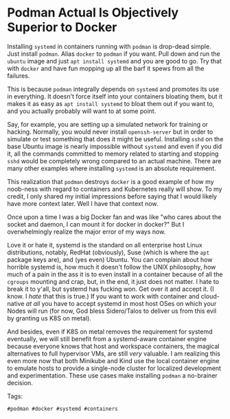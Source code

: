 # Podman Actual Is Objectively Superior to Docker

Installing `systemd` in containers running with `podman` is drop-dead
simple. Just install `podman`. Alias `docker` to `podman` if you want.
Pull down and run the `ubuntu` image and just `apt install systemd` and
you are good to go. Try that with `docker` and have fun mopping up all
the barf it spews from all the failures. 

This is because `podman` integrally depends on `systemd` and promotes
its use in everything. It doesn't force itself into your containers
bloating them, but it makes it as easy as `apt install systemd` to bloat
them out if you want to, and you actually probably will want to at some
point.

Say, for example, you are setting up a simulated network for training or
hacking. Normally, you would never install `openssh-server` but in order
to simulate or test something that does it might be useful. Installing
`sshd` on the base Ubuntu image is nearly impossible without `systemd`
and even if you did it, all the commands committed to memory related to
starting and stopping `sshd` would be completely wrong compared to an
actual machine. There are many other examples where installing `systemd`
is an absolute requirement.

This realization that `podman` destroys `docker` is a good example of
how my noob-ness with regard to containers and Kubernetes really will
show. To my credit, I only shared my initial impressions before saying
that I would likely have more context later. Well I have that context
now. 

Once upon a time I was a big Docker fan and was like "who cares about
the socket and daemon, I can mount it for docker in docker?" But I
overwhelmingly realize the major error of my ways now.

Love it or hate it, systemd is the standard on all enterprise host Linux
distributions, notably, RedHat (obviously), Suse (which is where the
`apt` package keys are), and (yes even) Ubuntu. You can complain about
how horrible systemd is, how much it doesn't follow the UNIX philosophy,
how much of a pain in the ass it is to even install in a container
because of all the `cgroups` mounting and crap, but, in the end, it just
does not matter. I hate to break it to y'all, but systemd has fucking
won. Get over it and accept it. (I know. I *hate* that this is true.) If
you want to work with container and cloud-native *at all* you have to
accept systemd in most host OSes on which your Nodes will run (for now,
God bless Sidero/Talos to deliver us from this evil by granting us K8S
on metal).

And besides, even if K8S on metal removes the requirement for systemd
eventually, we will still benefit from a systemd-aware container engine
because everyone knows that host and workspace containers, the magical
alternatives to full hypervisor VMs, are still *very* valuable. I am
realizing this even more now that both Minikube and Kind use the local
container engine to emulate hosts to provide a single-node cluster for
localized development and experimentation. These use cases make
installing `podman` a no-brainer decision.

Tags:

    #podman #docker #systemd #containers
